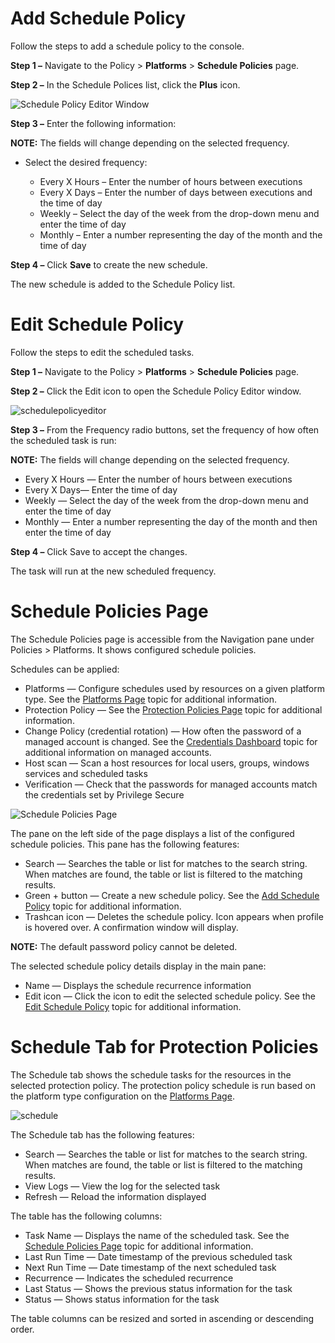 # Add Schedule Policy

Follow the steps to add a schedule policy to the console.

**Step 1 –** Navigate to the Policy > **Platforms** > **Schedule Policies** page.

**Step 2 –** In the Schedule Polices list, click the **Plus** icon.

![Schedule Policy Editor Window](/img/versioned_docs/privilegesecure_4.1/privilegesecure/accessmanagement/admin/policy/edit/schedulepolicyeditor.webp)

**Step 3 –** Enter the following information:

**NOTE:** The fields will change depending on the selected frequency.

- Select the desired frequency:

  - Every X Hours – Enter the number of hours between executions
  - Every X Days – Enter the number of days between executions and the time of day
  - Weekly – Select the day of the week from the drop-down menu and enter the time of day
  - Monthly – Enter a number representing the day of the month and the time of day

**Step 4 –** Click **Save** to create the new schedule.

The new schedule is added to the Schedule Policy list.

# Edit Schedule Policy

Follow the steps to edit the scheduled tasks.

**Step 1 –** Navigate to the Policy > **Platforms** > **Schedule Policies** page.

**Step 2 –** Click the Edit icon to open the Schedule Policy Editor window.

![schedulepolicyeditor](/img/versioned_docs/privilegesecure_4.1/privilegesecure/accessmanagement/admin/policy/edit/schedulepolicyeditor.webp)

**Step 3 –** From the Frequency radio buttons, set the frequency of how often the scheduled task is
run:

**NOTE:** The fields will change depending on the selected frequency.

- Every X Hours — Enter the number of hours between executions
- Every X Days— Enter the time of day
- Weekly — Select the day of the week from the drop-down menu and enter the time of day
- Monthly — Enter a number representing the day of the month and then enter the time of day

**Step 4 –** Click Save to accept the changes.

The task will run at the new scheduled frequency.

# Schedule Policies Page

The Schedule Policies page is accessible from the Navigation pane under Policies > Platforms. It
shows configured schedule policies.

Schedules can be applied:

- Platforms — Configure schedules used by resources on a given platform type. See the
  [Platforms Page](/docs/privilegesecure/4.1/administration/resources/platforms/index.md)
  topic for additional information.
- Protection Policy — See the
  [Protection Policies Page](/docs/privilegesecure/4.1/administration/access-policies/protection-policies.md)
  topic for additional information.
- Change Policy (credential rotation) — How often the password of a managed account is changed. See
  the
  [Credentials Dashboard](/docs/privilegesecure/4.1/administration/dashboard/credentials.md)
  topic for additional information on managed accounts.
- Host scan — Scan a host resources for local users, groups, windows services and scheduled tasks
- Verification — Check that the passwords for managed accounts match the credentials set by
  Privilege Secure

![Schedule Policies Page](/img/versioned_docs/threatprevention_7.4/threatprevention/reportingmodule/configuration/systemsettings/page.webp)

The pane on the left side of the page displays a list of the configured schedule policies. This pane
has the following features:

- Search — Searches the table or list for matches to the search string. When matches are found, the
  table or list is filtered to the matching results.
- Green + button — Create a new schedule policy. See the
  [Add Schedule Policy](/docs/privilegesecure/4.1/administration/access-policies/schedule-policies.md)
  topic for additional information.
- Trashcan icon — Deletes the schedule policy. Icon appears when profile is hovered over. A
  confirmation window will display.

**NOTE:** The default password policy cannot be deleted.

The selected schedule policy details display in the main pane:

- Name — Displays the schedule recurrence information
- Edit icon — Click the icon to edit the selected schedule policy. See the
  [Edit Schedule Policy](/docs/privilegesecure/4.1/administration/access-policies/schedule-policies.md)
  topic for additional information.

# Schedule Tab for Protection Policies

The Schedule tab shows the schedule tasks for the resources in the selected protection policy. The
protection policy schedule is run based on the platform type configuration on the
[Platforms Page](/docs/privilegesecure/4.1/administration/resources/platforms/index.md).

![schedule](/img/product_docs/accessanalyzer/11.6/accessanalyzer/admin/settings/schedule.webp)

The Schedule tab has the following features:

- Search — Searches the table or list for matches to the search string. When matches are found, the
  table or list is filtered to the matching results.
- View Logs — View the log for the selected task
- Refresh — Reload the information displayed

The table has the following columns:

- Task Name — Displays the name of the scheduled task. See the
  [Schedule Policies Page](/docs/privilegesecure/4.1/administration/access-policies/schedule-policies.md)
  topic for additional information.
- Last Run Time — Date timestamp of the previous scheduled task
- Next Run Time — Date timestamp of the next scheduled task
- Recurrence — Indicates the scheduled recurrence
- Last Status — Shows the previous status information for the task
- Status — Shows status information for the task

The table columns can be resized and sorted in ascending or descending order.
